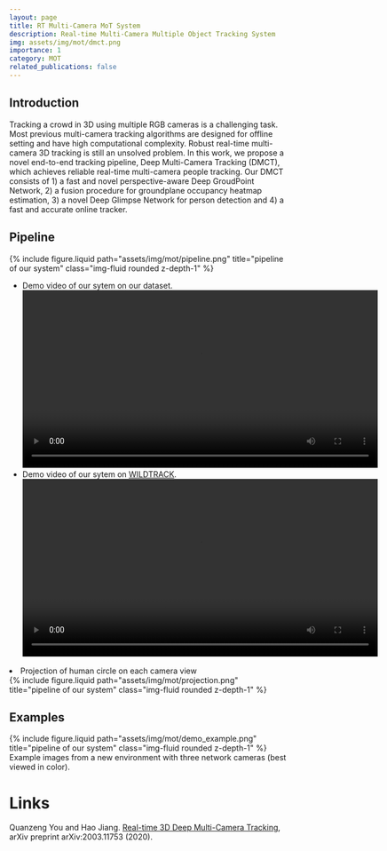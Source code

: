 ```yaml
---
layout: page
title: RT Multi-Camera MoT System
description: Real-time Multi-Camera Multiple Object Tracking System
img: assets/img/mot/dmct.png
importance: 1
category: MOT
related_publications: false
---
```


## Introduction
Tracking a crowd in 3D using multiple RGB cameras is a challenging task. Most previous multi-camera tracking algorithms are designed for offline setting and have high computational complexity. Robust real-time multi-camera 3D tracking is still an unsolved problem. In this work, we propose a novel end-to-end tracking pipeline, Deep Multi-Camera Tracking (DMCT), which achieves reliable
real-time multi-camera people tracking. Our DMCT consists of 1) a fast and novel perspective-aware Deep GroudPoint Network, 2) a fusion procedure for groundplane occupancy heatmap estimation, 3) a novel Deep Glimpse Network for person detection and 4) a fast and accurate online tracker. 

## Pipeline
<div class="row">
    <div class="col-sm mt-3 mt-md-0">
        {% include figure.liquid path="assets/img/mot/pipeline.png" title="pipeline of our system" class="img-fluid rounded z-depth-1" %}
    </div>
</div>
<ul>
    <li> Demo video of our sytem on our dataset. <br/>
        <video width="640px" controls>
            <source src="https://onedrive.live.com/download?cid=AB6522E29F6ED9A0&resid=AB6522E29F6ED9A0%2194326&authkey=ABMhiAx5QBoY4hk" type="video/mp4">
            Your browser does not support the video tag.
        </video> 
    </li>
    <li> Demo video of our sytem on <a href="https://www.epfl.ch/labs/cvlab/data/data-wildtrack/" target="_blank">WILDTRACK</a>.  <br/>
        <video width="640px" controls>
            <source src="https://onedrive.live.com/download?cid=AB6522E29F6ED9A0&resid=AB6522E29F6ED9A0%2194325&authkey=AKtFkGZ-sBWiBqY" type="video/mp4">
            Your browser does not support the video tag.
        </video>
    </li>
</ul>

<li> Projection of human circle on each camera view </li>

<div class="row">
    <div class="col-sm mt-3 mt-md-0">
        {% include figure.liquid path="assets/img/mot/projection.png" title="pipeline of our system" class="img-fluid rounded z-depth-1" %}
    </div>
</div>

## Examples

<div class="row">
    <div class="col-sm mt-3 mt-md-0">
        {% include figure.liquid path="assets/img/mot/demo_example.png" title="pipeline of our system" class="img-fluid rounded z-depth-1" %}
    </div>
</div>
<div class="caption">
Example images from a new environment with three network cameras (best viewed in color).
</div>

# Links
Quanzeng You and Hao Jiang. [Real-time 3D Deep Multi-Camera Tracking](https://arxiv.org/pdf/2003.11753.pdf), arXiv preprint arXiv:2003.11753 (2020).